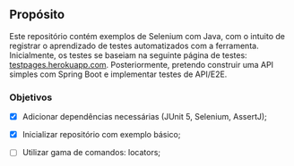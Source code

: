 ## Propósito
Este repositório contém exemplos de Selenium com Java, com o intuito de registrar o aprendizado de testes automatizados com a ferramenta.
Inicialmente, os testes se baseiam na seguinte página de testes: [testpages.herokuapp.com](https://testpages.herokuapp.com/styled/basic-html-form-test.html). Posteriormente, pretendo construir uma API simples com Spring Boot e implementar testes de API/E2E.
<br>

### Objetivos
- [X] Adicionar dependências necessárias (JUnit 5, Selenium, AssertJ);
- [X] Inicializar repositório com exemplo básico;
- [ ] Utilizar gama de comandos: locators;

